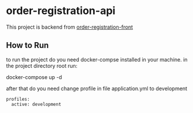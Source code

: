 # order-registration-api

 This project is backend from [order-registration-front](https://github.com/ElcioCestari/order-registration-frontend)
<br>

## How to Run

to run the project do you need docker-compse installed in your machine.
in the project directory root run: 

docker-compose up -d

after that do you need change profile in file application.yml to development

    profiles:
      active: development